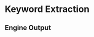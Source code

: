 # Keyword Extraction

## Engine Output

[](vtn-standard.example.json ':include :type=code javascript')
